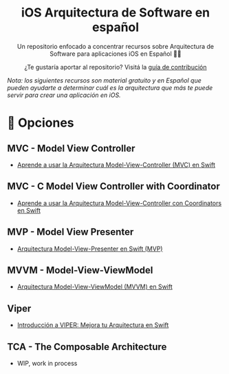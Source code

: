 <h1 align="center">iOS Arquitectura de Software en español</h1>
<p align="center"> Un repositorio enfocado a concentrar recursos sobre Arquitectura de Software para aplicaciones iOS en Español 🧙✨</p>
<p align="center"> ¿Te gustaría aportar al repositorio? Visitá la <a href="CONTRIBUTING.md">guía de contribución</a> </p>

*Nota: los siguientes recursos son material gratuito y en Español que pueden ayudarte a determinar cuál es la arquitectura que más te puede servir para crear una aplicación en iOS.*


# 🧱 Opciones

## MVC - Model View Controller

- [Aprende a usar la Arquitectura Model-View-Controller (MVC) en Swift](https://www.swiftbeta.com/arquitectura-model-view-controller-en-swift/)


## MVC - C Model View Controller with Coordinator

- [Aprende a usar la Arquitectura Model-View-Controller con Coordinators en Swift](https://www.swiftbeta.com/arquitectura-model-view-controller-con-coordinators-en-swift/)


## MVP - Model View Presenter

- [Arquitectura Model-View-Presenter en Swift (MVP)](https://www.swiftbeta.com/arquitectura-model-view-presenter-en-swift/)


## MVVM - Model-View-ViewModel

- [Arquitectura Model-View-ViewModel (MVVM) en Swift](https://www.swiftbeta.com/arquitectura-model-view-view-model-en-swift/)


## Viper 

- [Introducción a VIPER: Mejora tu Arquitectura en Swift](https://www.swiftbeta.com/introduccion-a-viper-mejora-tu-arquitectura-en-swift/)


## TCA - The Composable Architecture

- WIP, work in process 
